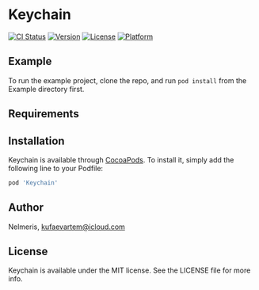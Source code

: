 # Keychain

[![CI Status](https://img.shields.io/travis/Nelmeris/Keychain.svg?style=flat)](https://travis-ci.org/Nelmeris/Keychain)
[![Version](https://img.shields.io/cocoapods/v/Keychain.svg?style=flat)](https://cocoapods.org/pods/Keychain)
[![License](https://img.shields.io/cocoapods/l/Keychain.svg?style=flat)](https://cocoapods.org/pods/Keychain)
[![Platform](https://img.shields.io/cocoapods/p/Keychain.svg?style=flat)](https://cocoapods.org/pods/Keychain)

## Example

To run the example project, clone the repo, and run `pod install` from the Example directory first.

## Requirements

## Installation

Keychain is available through [CocoaPods](https://cocoapods.org). To install
it, simply add the following line to your Podfile:

```ruby
pod 'Keychain'
```

## Author

Nelmeris, kufaevartem@icloud.com

## License

Keychain is available under the MIT license. See the LICENSE file for more info.
